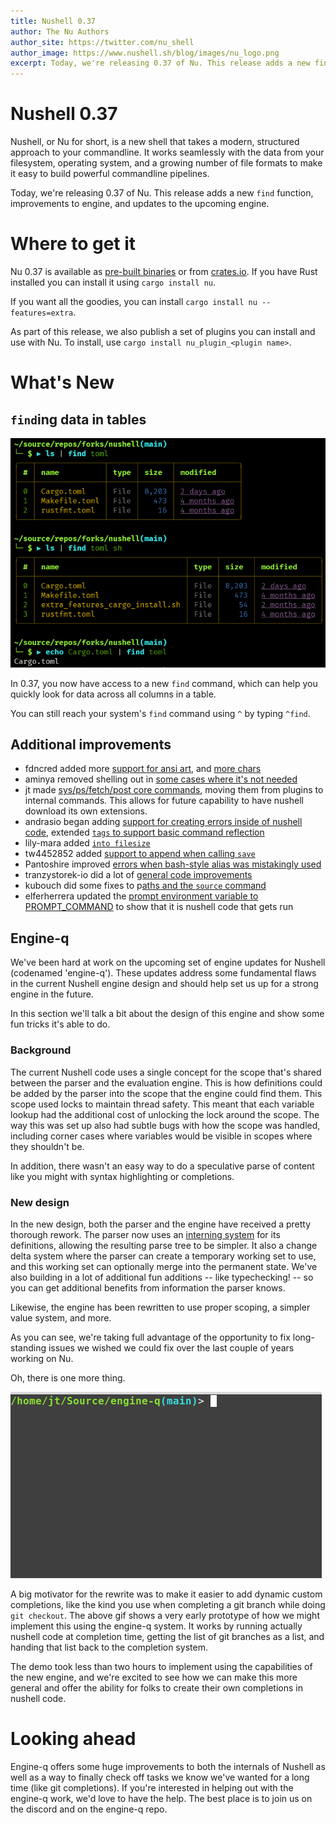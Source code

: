 ```yaml
---
title: Nushell 0.37
author: The Nu Authors
author_site: https://twitter.com/nu_shell
author_image: https://www.nushell.sh/blog/images/nu_logo.png
excerpt: Today, we're releasing 0.37 of Nu. This release adds a new find function, improvements to engine, and updates to the upcoming engine.
---
```


# Nushell 0.37

Nushell, or Nu for short, is a new shell that takes a modern, structured approach to your commandline. It works seamlessly with the data from your filesystem, operating system, and a growing number of file formats to make it easy to build powerful commandline pipelines.

Today, we're releasing 0.37 of Nu. This release adds a new `find` function, improvements to engine, and updates to the upcoming engine.

<!-- more -->

# Where to get it

Nu 0.37 is available as [pre-built binaries](https://github.com/nushell/nushell/releases/tag/0.37.0) or from [crates.io](https://crates.io/crates/nu). If you have Rust installed you can install it using `cargo install nu`.

If you want all the goodies, you can install `cargo install nu --features=extra`.

As part of this release, we also publish a set of plugins you can install and use with Nu. To install, use `cargo install nu_plugin_<plugin name>`.

# What's New

## `find`ing data in tables

![Screenshot showing using the new find command to find the phrase toml in a table](../assets/images/0_37_find.png)

In 0.37, you now have access to a new `find` command, which can help you quickly look for data across all columns in a table.

You can still reach your system's `find` command using `^` by typing `^find`.

## Additional improvements

* fdncred added more [support for ansi art](https://github.com/nushell/nushell/pull/3973), and [more chars](https://github.com/nushell/nushell/pull/3975)
* aminya removed shelling out in [some cases where it's not needed](https://github.com/nushell/nushell/pull/3974)
* jt made [sys/ps/fetch/post core commands](https://github.com/nushell/nushell/pull/3983), moving them from plugins to internal commands. This allows for future capability to have nushell download its own extensions.
* andrasio began adding [support for creating errors inside of nushell code](https://github.com/nushell/nushell/pull/3986), extended [`tags` to support basic command reflection](https://github.com/nushell/nushell/pull/3988)
* lily-mara added [`into filesize`](https://github.com/nushell/nushell/pull/3987)
* tw4452852 added [support to append when calling `save`](https://github.com/nushell/nushell/pull/3992)
* Pantoshire improved [errors when bash-style alias was mistakingly used](https://github.com/nushell/nushell/pull/3995)
* tranzystorek-io did a lot of [general code improvements](https://github.com/nushell/nushell/pull/3996)
* kubouch did some fixes to p[aths and the `source` command](https://github.com/nushell/nushell/pull/3998)
* elferherrera updated the [prompt environment variable to PROMPT_COMMAND](https://github.com/nushell/nushell/pull/4003) to show that it is nushell code that gets run

## Engine-q

We've been hard at work on the upcoming set of engine updates for Nushell (codenamed 'engine-q'). These updates address some fundamental flaws in the current Nushell engine design and should help set us up for a strong engine in the future.

In this section we'll talk a bit about the design of this engine and show some fun tricks it's able to do.

### Background

The current Nushell code uses a single concept for the scope that's shared between the parser and the evaluation engine. This is how definitions could be added by the parser into the scope that the engine could find them. This scope used locks to maintain thread safety. This meant that each variable lookup had the additional cost of unlocking the lock around the scope. The way this was set up also had subtle bugs with how the scope was handled, including corner cases where variables would be visible in scopes where they shouldn't be.

In addition, there wasn't an easy way to do a speculative parse of content like you might with syntax highlighting or completions.

### New design

In the new design, both the parser and the engine have received a pretty thorough rework. The parser now uses an [interning system](https://en.wikipedia.org/wiki/String_interning) for its definitions, allowing the resulting parse tree to be simpler. It also a change delta system where the parser can create a temporary working set to use, and this working set can optionally merge into the permanent state. We've also building in a lot of additional fun additions -- like typechecking! -- so you can get additional benefits from information the parser knows.

Likewise, the engine has been rewritten to use proper scoping, a simpler value system, and more.

As you can see, we're taking full advantage of the opportunity to fix long-standing issues we wished we could fix over the last couple of years working on Nu.

Oh, there is one more thing.

![Animated gif showing off dynaming git branch completions](../assets/images/eq_git_branch_completion.gif)

A big motivator for the rewrite was to make it easier to add dynamic custom completions, like the kind you use when completing a git branch while doing `git checkout`. The above gif shows a very early prototype of how we might implement this using the engine-q system. It works by running actually nushell code at completion time, getting the list of git branches as a list, and handing that list back to the completion system.

The demo took less than two hours to implement using the capabilities of the new engine, and we're excited to see how we can make this more general and offer the ability for folks to create their own completions in nushell code.

# Looking ahead

Engine-q offers some huge improvements to both the internals of Nushell as well as a way to finally check off tasks we know we've wanted for a long time (like git completions). If you're interested in helping out with the engine-q work, we'd love to have the help. The best place is to join us on the discord and on the engine-q repo.
